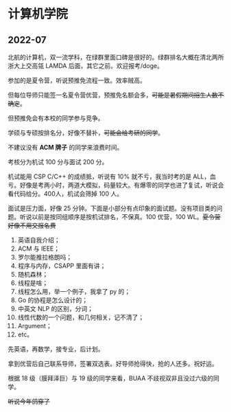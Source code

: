 # 计算机学院

## 2022-07

北航的计算机，双一流学科，在绿群里面口碑是很好的。绿群排名大概在清北两所浙大上交高瓴 LAMDA 后面，其它之前。欢迎报考/doge。

参加的是夏令营，听说预推免流程一致。效率贼高。

但每位导师只能签一名夏令营优营，预推免名额会多，~~可能是暑假期间招生人数不确定~~。

但预推免会有本校的同学参与竞争。

学硕与专硕按排名分，好像不替补，~~可能会给考研的同学~~。

不建议没有 **ACM 牌子** 的同学来浪费时间。

考核分为机试 100 分与面试 200 分。

机试能用 CSP C/C++ 的成绩抵，听说有 10% 就不亏，我当时考的是 ALL，血亏。好像是考两小时，两道大模拟，码量较大。有爆零的同学也进了复试，听说会看代码给分。400人，机试会筛掉 100 人。

面试是压力面，好像 25 分钟。下面是小部分有点印象的面试题。没有项目类的问题。听说以前是按同组顺序是按机试排名，不保真。100 优营，100 WL。~~夏令营好像不用交报名费~~

1. 英语自我介绍；
2. ACM 与 IEEE；
3. 罗尔能推拉格朗吗；
4. 程序与内存，CSAPP 里面有讲；
5. 随机森林；
6. 线程是啥；
7. 线程怎么用，举一个例子，我拿了 py 的；
8. Go 的协程是怎么设计的；
9. 中英文 NLP 的区别，分词；
10. 线性代数的一个问题，和几何相关，记不清了；
11. Argument；
12. etc。

先英语，再数学，接专业，后计划。

拿到优营后自己联系导师，签署双选表。好导师抢得快，抢的人还多。祝好运。

根据 18 级（膜拜泽巨）与 19 级的同学来看，BUAA 不歧视双非且没过六级的同学。

~~听说今年鸽穿了~~
